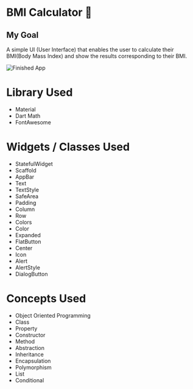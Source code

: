 


# BMI Calculator 💪

## My Goal

A simple UI (User Interface) that enables the user to calculate their BMI(Body Mass Index) and show the results corresponding to their BMI.




![Finished App](https://github.com/londonappbrewery/Images/blob/master/bmi-calc-demo.gif)

<h1>Library Used</h1>
<ul>
  <li>Material</li>
  <li>Dart Math</li>
  <li>FontAwesome</li>
</ul>

<h1>Widgets / Classes Used</h1>
<ul>
  <li>StatefulWidget</li>
  <li>Scaffold</li>
  <li>AppBar</li>
  <li>Text</li>
  <li>TextStyle</li>
  <li>SafeArea</li>
  <li>Padding</li>
  <li>Column</li>
  <li>Row</li>
  <li>Colors</li>
  <li>Color</li>
  <li>Expanded</li>
  <li>FlatButton</li>
  <li>Center</li>
  <li>Icon</li>
  <li>Alert</li>
  <li>AlertStyle</li>
  <li>DialogButton</li>
</ul>

<h1>Concepts Used</h1>
<ul>
  <li>Object Oriented Programming</li>
  <li>Class</li>
  <li>Property</li>
  <li>Constructor</li>
  <li>Method</li>
  <li>Abstraction</li>
  <li>Inheritance</li>
  <li>Encapsulation</li>
  <li>Polymorphism</li>
  <li>List</li>
  <li>Conditional</li>
 
</ul>







